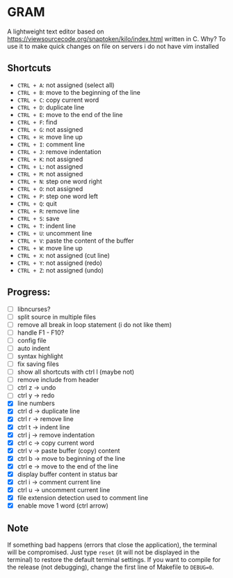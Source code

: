 # GRAM

A lightweight text editor based on https://viewsourcecode.org/snaptoken/kilo/index.html written in C. 
Why? To use it to make quick changes on file on servers i do not have vim installed

## Shortcuts
* `CTRL + A`: not assigned (select all)
* `CTRL + B`: move to the beginning of the line
* `CTRL + C`: copy current word
* `CTRL + D`: duplicate line
* `CTRL + E`: move to the end of the line
* `CTRL + F`: find
* `CTRL + G`: not assigned
* `CTRL + H`: move line up
* `CTRL + I`: comment line
* `CTRL + J`: remove indentation
* `CTRL + K`: not assigned
* `CTRL + L`: not assigned
* `CTRL + M`: not assigned
* `CTRL + N`: step one word right
* `CTRL + O`: not assigned
* `CTRL + P`: step one word left
* `CTRL + Q`: quit
* `CTRL + R`: remove line
* `CTRL + S`: save
* `CTRL + T`: indent line
* `CTRL + U`: uncomment line
* `CTRL + V`: paste the content of the buffer
* `CTRL + W`: move line up
* `CTRL + X`: not assigned (cut line)
* `CTRL + Y`: not assigned (redo)
* `CTRL + Z`: not assigned (undo)

## Progress:
- [ ] libncurses?
- [ ] split source in multiple files
- [ ] remove all break in loop statement (i do not like them)
- [ ] handle F1 - F10?
- [ ] config file
- [ ] auto indent
- [ ] syntax highlight
- [ ] fix saving files
- [ ] show all shortcuts with ctrl l (maybe not)
- [ ] remove include from header
- [ ] ctrl z -> undo 
- [ ] ctrl y -> redo
- [X] line numbers
- [X] ctrl d -> duplicate line
- [X] ctrl r -> remove line
- [X] ctrl t -> indent line
- [X] ctrl j -> remove indentation
- [X] ctrl c -> copy current word
- [X] ctrl v -> paste buffer (copy) content
- [X] ctrl b -> move to beginning of the line
- [X] ctrl e -> move to the end of the line
- [X] display buffer content in status bar
- [X] ctrl i -> comment current line
- [X] ctrl u -> uncomment current line
- [X] file extension detection used to comment line
- [X] enable move 1 word (ctrl arrow)

## Note
If something bad happens (errors that close the application), the terminal will be compromised. 
Just type `reset` (it will not be displayed in the terminal) to restore the default terminal settings.
If you want to compile for the release (not debugging), change the first line of Makefile to `DEBUG=0`.
